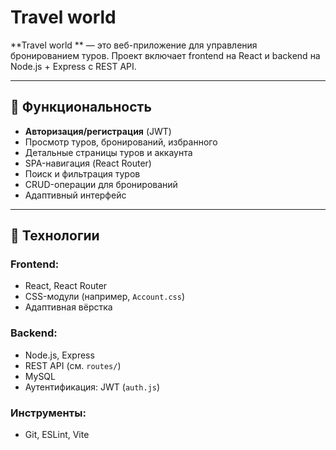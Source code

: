 # Travel world  

**Travel world ** — это веб-приложение для управления бронированием туров. Проект включает frontend на React и backend на Node.js + Express с REST API.  

---

## 🔧 Функциональность  
- **Авторизация/регистрация** (JWT)  
- Просмотр туров, бронирований, избранного  
- Детальные страницы туров и аккаунта  
- SPA-навигация (React Router)  
- Поиск и фильтрация туров  
- CRUD-операции для бронирований  
- Адаптивный интерфейс  

---

## 🧰 Технологии  
### Frontend:  
- React, React Router  
- CSS-модули (например, `Account.css`)  
- Адаптивная вёрстка

### Backend:  
- Node.js, Express  
- REST API (см. `routes/`)  
- MySQL  
- Аутентификация: JWT (`auth.js`)  

### Инструменты:  
- Git, ESLint, Vite  

